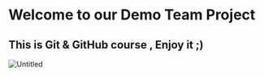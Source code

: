 # Welcome to our Demo Team Project
## This is Git & GitHub course , Enjoy it ;)

![Untitled](https://user-images.githubusercontent.com/113994083/205980386-a9e9935b-2c9b-4f9f-82cf-e50537fd5ff1.png)

